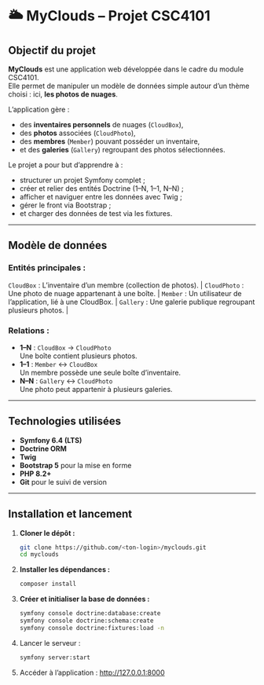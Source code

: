 # 🌥️ MyClouds – Projet CSC4101

## Objectif du projet
**MyClouds** est une application web développée dans le cadre du module CSC4101.  
Elle permet de manipuler un modèle de données simple autour d’un thème choisi : ici, **les photos de nuages**.

L’application gère :
- des **inventaires personnels** de nuages (`CloudBox`),  
- des **photos** associées (`CloudPhoto`),  
- des **membres** (`Member`) pouvant posséder un inventaire,  
- et des **galeries** (`Gallery`) regroupant des photos sélectionnées.

Le projet a pour but d’apprendre à :
- structurer un projet Symfony complet ;
- créer et relier des entités Doctrine (1–N, 1–1, N–N) ;
- afficher et naviguer entre les données avec Twig ;
- gérer le front via Bootstrap ;
- et charger des données de test via les fixtures.

---

## Modèle de données

### Entités principales :
`CloudBox` : L’inventaire d’un membre (collection de photos). |
`CloudPhoto` : Une photo de nuage appartenant à une boîte. |
`Member` : Un utilisateur de l’application, lié à une CloudBox. |
`Gallery` : Une galerie publique regroupant plusieurs photos. |

### Relations :
- **1–N** : `CloudBox` → `CloudPhoto`  
  Une boîte contient plusieurs photos.  
- **1–1** : `Member` ↔ `CloudBox`  
  Un membre possède une seule boîte d’inventaire.  
- **N–N** : `Gallery` ↔ `CloudPhoto`  
  Une photo peut appartenir à plusieurs galeries.  

---

## Technologies utilisées
- **Symfony 6.4 (LTS)**  
- **Doctrine ORM**  
- **Twig**
- **Bootstrap 5** pour la mise en forme  
- **PHP 8.2+**  
- **Git** pour le suivi de version  

---

## Installation et lancement

1. **Cloner le dépôt :**
   ```bash
   git clone https://github.com/<ton-login>/myclouds.git
   cd myclouds
   
2. **Installer les dépendances :**
   ```bash
   composer install

3. **Créer et initialiser la base de données :**
   ```bash
   symfony console doctrine:database:create
   symfony console doctrine:schema:create
   symfony console doctrine:fixtures:load -n

4.	Lancer le serveur :
    ```bash
  	symfony server:start

5.	Accéder à l’application :
    http://127.0.0.1:8000

   
